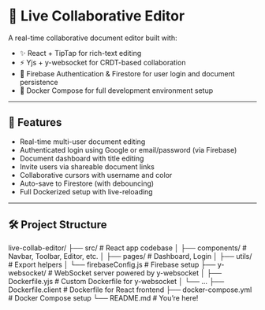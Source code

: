 # 📝 Live Collaborative Editor

A real-time collaborative document editor built with:

- ✨ React + TipTap for rich-text editing
- ⚡ Yjs + y-websocket for CRDT-based collaboration
- 🔐 Firebase Authentication & Firestore for user login and document persistence
- 🐳 Docker Compose for full development environment setup

---

## 🚀 Features

- Real-time multi-user document editing
- Authenticated login using Google or email/password (via Firebase)
- Document dashboard with title editing
- Invite users via shareable document links
- Collaborative cursors with username and color
- Auto-save to Firestore (with debouncing)
- Full Dockerized setup with live-reloading

---

## 🛠️ Project Structure
live-collab-editor/
├── src/                   # React app codebase
│   ├── components/        # Navbar, Toolbar, Editor, etc.
│   ├── pages/             # Dashboard, Login
│   ├── utils/             # Export helpers
│   └── firebaseConfig.js  # Firebase setup
├── y-websocket/           # WebSocket server powered by y-websocket
│   ├── Dockerfile.yjs     # Custom Dockerfile for y-websocket
│   └── …
├── Dockerfile.client      # Dockerfile for React frontend
├── docker-compose.yml     # Docker Compose setup
└── README.md              # You’re here!

